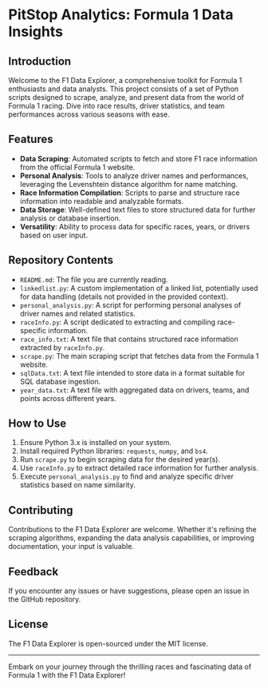 # PitStop Analytics: Formula 1 Data Insights

## Introduction
Welcome to the F1 Data Explorer, a comprehensive toolkit for Formula 1 enthusiasts and data analysts. This project consists of a set of Python scripts designed to scrape, analyze, and present data from the world of Formula 1 racing. Dive into race results, driver statistics, and team performances across various seasons with ease.

## Features
- **Data Scraping**: Automated scripts to fetch and store F1 race information from the official Formula 1 website.
- **Personal Analysis**: Tools to analyze driver names and performances, leveraging the Levenshtein distance algorithm for name matching.
- **Race Information Compilation**: Scripts to parse and structure race information into readable and analyzable formats.
- **Data Storage**: Well-defined text files to store structured data for further analysis or database insertion.
- **Versatility**: Ability to process data for specific races, years, or drivers based on user input.

## Repository Contents
- `README.md`: The file you are currently reading.
- `linkedlist.py`: A custom implementation of a linked list, potentially used for data handling (details not provided in the provided context).
- `personal_analysis.py`: A script for performing personal analyses of driver names and related statistics.
- `raceInfo.py`: A script dedicated to extracting and compiling race-specific information.
- `race_info.txt`: A text file that contains structured race information extracted by `raceInfo.py`.
- `scrape.py`: The main scraping script that fetches data from the Formula 1 website.
- `sqlData.txt`: A text file intended to store data in a format suitable for SQL database ingestion.
- `year_data.txt`: A text file with aggregated data on drivers, teams, and points across different years.

## How to Use
1. Ensure Python 3.x is installed on your system.
2. Install required Python libraries: `requests`, `numpy`, and `bs4`.
3. Run `scrape.py` to begin scraping data for the desired year(s).
4. Use `raceInfo.py` to extract detailed race information for further analysis.
5. Execute `personal_analysis.py` to find and analyze specific driver statistics based on name similarity.

## Contributing
Contributions to the F1 Data Explorer are welcome. Whether it's refining the scraping algorithms, expanding the data analysis capabilities, or improving documentation, your input is valuable.

## Feedback
If you encounter any issues or have suggestions, please open an issue in the GitHub repository.

## License
The F1 Data Explorer is open-sourced under the MIT license.

---

Embark on your journey through the thrilling races and fascinating data of Formula 1 with the F1 Data Explorer!
